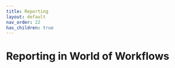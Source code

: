 ```yaml
---
title: Reporting
layout: default
nav_order: 22
has_children: true
---
```


# Reporting in World of Workflows